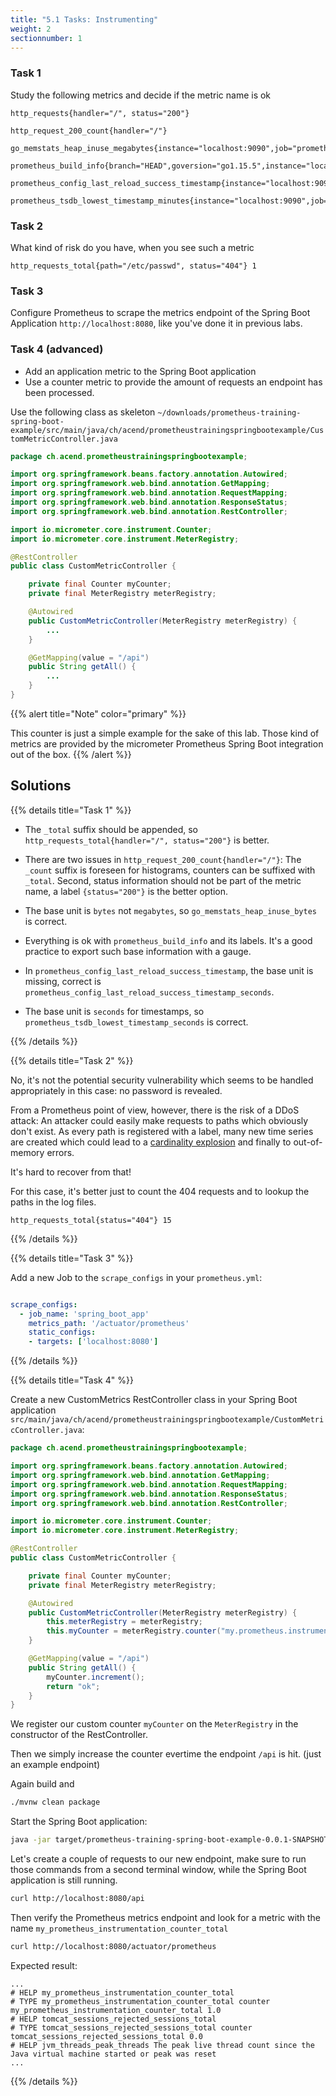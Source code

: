 ```yaml
---
title: "5.1 Tasks: Instrumenting"
weight: 2
sectionnumber: 1
---
```


### Task 1

Study the following metrics and decide if the metric name is ok

```promql
http_requests{handler="/", status="200"}

http_request_200_count{handler="/"}

go_memstats_heap_inuse_megabytes{instance="localhost:9090",job="prometheus"}

prometheus_build_info{branch="HEAD",goversion="go1.15.5",instance="localhost:9090",job="prometheus",revision="de1c1243f4dd66fbac3e8213e9a7bd8dbc9f38b2",version="2.22.2"}

prometheus_config_last_reload_success_timestamp{instance="localhost:9090",job="prometheus"}

prometheus_tsdb_lowest_timestamp_minutes{instance="localhost:9090",job="prometheus"}
```

### Task 2

What kind of risk do you have, when you see such a metric

```promql
http_requests_total{path="/etc/passwd", status="404"} 1
```

### Task 3

Configure Prometheus to scrape the metrics endpoint of the Spring Boot Application `http://localhost:8080`, like you've done it in previous labs.

### Task 4 (advanced)

* Add an application metric to the Spring Boot application
* Use a counter metric to provide the amount of requests an endpoint has been processed.

Use the following class as skeleton `~/downloads/prometheus-training-spring-boot-example/src/main/java/ch/acend/prometheustrainingspringbootexample/CustomMetricController.java`

```java
package ch.acend.prometheustrainingspringbootexample;

import org.springframework.beans.factory.annotation.Autowired;
import org.springframework.web.bind.annotation.GetMapping;
import org.springframework.web.bind.annotation.RequestMapping;
import org.springframework.web.bind.annotation.ResponseStatus;
import org.springframework.web.bind.annotation.RestController;

import io.micrometer.core.instrument.Counter;
import io.micrometer.core.instrument.MeterRegistry;

@RestController
public class CustomMetricController {

    private final Counter myCounter;
    private final MeterRegistry meterRegistry;

    @Autowired
    public CustomMetricController(MeterRegistry meterRegistry) {
        ...
    }

    @GetMapping(value = "/api")
    public String getAll() {
        ...
    }
}

```


{{% alert title="Note" color="primary" %}}

This counter is just a simple example for the sake of this lab. Those kind of metrics are provided by the micrometer Prometheus Spring Boot integration out of the box.
{{% /alert %}}


## Solutions

{{% details title="Task 1" %}}

* The `_total` suffix should be appended, so `http_requests_total{handler="/", status="200"}` is better.

* There are two issues in `http_request_200_count{handler="/"}`: The `_count` suffix is foreseen for histograms, counters can be suffixed with `_total`. Second, status information should not be part of the metric name, a label `{status="200"}` is the better option.

* The base unit is `bytes` not `megabytes`, so `go_memstats_heap_inuse_bytes` is correct.

* Everything is ok with `prometheus_build_info` and its labels. It's a good practice to export such base information with a gauge.

* In `prometheus_config_last_reload_success_timestamp`, the base unit is missing, correct is `prometheus_config_last_reload_success_timestamp_seconds`.

* The base unit is `seconds` for timestamps, so `prometheus_tsdb_lowest_timestamp_seconds` is correct.

{{% /details %}}

{{% details title="Task 2" %}}

No, it's not the potential security vulnerability which seems to be handled appropriately in this case: no password is revealed.

From a Prometheus point of view, however, there is the risk of a DDoS attack: An attacker could easily make requests to paths which obviously don't exist. As every path is registered with a label, many new time series are created which could lead to a [cardinality explosion](https://www.robustperception.io/cardinality-is-key) and finally to out-of-memory errors.

It's hard to recover from that!

For this case, it's better just to count the 404 requests and to lookup the paths in the log files.

```promql
http_requests_total{status="404"} 15
```

{{% /details %}}

{{% details title="Task 3" %}}

Add a new Job to the `scrape_configs` in your `prometheus.yml`:

```yaml

scrape_configs:
  - job_name: 'spring_boot_app'
    metrics_path: '/actuator/prometheus'
    static_configs:
    - targets: ['localhost:8080']
```


{{% /details %}}


{{% details title="Task 4" %}}

Create a new CustomMetrics RestController class in your Spring Boot application `src/main/java/ch/acend/prometheustrainingspringbootexample/CustomMetricController.java`:

```java
package ch.acend.prometheustrainingspringbootexample;

import org.springframework.beans.factory.annotation.Autowired;
import org.springframework.web.bind.annotation.GetMapping;
import org.springframework.web.bind.annotation.RequestMapping;
import org.springframework.web.bind.annotation.ResponseStatus;
import org.springframework.web.bind.annotation.RestController;

import io.micrometer.core.instrument.Counter;
import io.micrometer.core.instrument.MeterRegistry;

@RestController
public class CustomMetricController {

    private final Counter myCounter;
    private final MeterRegistry meterRegistry;

    @Autowired
    public CustomMetricController(MeterRegistry meterRegistry) {
        this.meterRegistry = meterRegistry;
        this.myCounter = meterRegistry.counter("my.prometheus.instrumentation.counter");
    }

    @GetMapping(value = "/api")
    public String getAll() {
        myCounter.increment();
        return "ok";
    }
}

```

We register our custom counter `myCounter` on the `MeterRegistry` in the constructor of the RestController.

Then we simply increase the counter evertime the endpoint `/api` is hit. (just an example endpoint)

Again build and
```bash
./mvnw clean package
```
Start the Spring Boot application:

```bash
java -jar target/prometheus-training-spring-boot-example-0.0.1-SNAPSHOT.jar
```

Let's create a couple of requests to our new endpoint, make sure to run those commands from a second terminal window, while the Spring Boot application is still running.

```bash
curl http://localhost:8080/api
```

Then verify the Prometheus metrics endpoint and look for a metric with the name `my_prometheus_instrumentation_counter_total`

```bash
curl http://localhost:8080/actuator/prometheus
```

Expected result:

```
...
# HELP my_prometheus_instrumentation_counter_total  
# TYPE my_prometheus_instrumentation_counter_total counter
my_prometheus_instrumentation_counter_total 1.0
# HELP tomcat_sessions_rejected_sessions_total  
# TYPE tomcat_sessions_rejected_sessions_total counter
tomcat_sessions_rejected_sessions_total 0.0
# HELP jvm_threads_peak_threads The peak live thread count since the Java virtual machine started or peak was reset
...
```

{{% /details %}}
